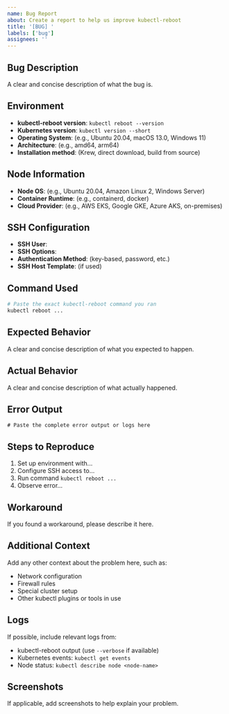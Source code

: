 ```yaml
---
name: Bug Report
about: Create a report to help us improve kubectl-reboot
title: '[BUG] '
labels: ['bug']
assignees: ''
---
```


## Bug Description
A clear and concise description of what the bug is.

## Environment
- **kubectl-reboot version**: `kubectl reboot --version`
- **Kubernetes version**: `kubectl version --short`
- **Operating System**: (e.g., Ubuntu 20.04, macOS 13.0, Windows 11)
- **Architecture**: (e.g., amd64, arm64)
- **Installation method**: (Krew, direct download, build from source)

## Node Information
- **Node OS**: (e.g., Ubuntu 20.04, Amazon Linux 2, Windows Server)
- **Container Runtime**: (e.g., containerd, docker)
- **Cloud Provider**: (e.g., AWS EKS, Google GKE, Azure AKS, on-premises)

## SSH Configuration
- **SSH User**: 
- **SSH Options**: 
- **Authentication Method**: (key-based, password, etc.)
- **SSH Host Template**: (if used)

## Command Used
```bash
# Paste the exact kubectl-reboot command you ran
kubectl reboot ...
```

## Expected Behavior
A clear and concise description of what you expected to happen.

## Actual Behavior
A clear and concise description of what actually happened.

## Error Output
```
# Paste the complete error output or logs here
```

## Steps to Reproduce
1. Set up environment with...
2. Configure SSH access to...
3. Run command `kubectl reboot ...`
4. Observe error...

## Workaround
If you found a workaround, please describe it here.

## Additional Context
Add any other context about the problem here, such as:
- Network configuration
- Firewall rules
- Special cluster setup
- Other kubectl plugins or tools in use

## Logs
If possible, include relevant logs from:
- kubectl-reboot output (use `--verbose` if available)
- Kubernetes events: `kubectl get events`
- Node status: `kubectl describe node <node-name>`

## Screenshots
If applicable, add screenshots to help explain your problem.
